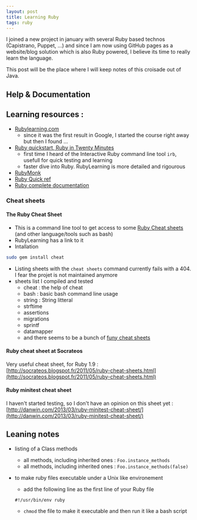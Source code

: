 ```yaml
---
layout: post
title: Learning Ruby
tags: ruby
---
```


I joined a new project in january with several Ruby based technos (Capistrano, Puppet, ...) and since I am now using GitHub pages as a website/blog solution which is also Ruby powered, I believe its time to really learn the language.

This post will be the place where I will keep notes of this croisade out of Java.


Help & Documentation
--------------------

## Learning resources :

* [Rubylearning.com](http://rubylearning.com)
    - since it was the first result in Google, I started the course right away but then I found ...
* [Ruby quickstart, Ruby in Twenty Minutes](https://www.ruby-lang.org/en/documentation/quickstart/)
    - first time I heard of the Interactive Ruby command line tool `irb`, usefull for quick testing and learning
    - faster dive into Ruby. RubyLearning is more detailed and rigourous
* [RubyMonk](https://rubymonk.com/)
* [Ruby Quick ref](http://www.zenspider.com/Languages/Ruby/QuickRef.html)
* [Ruby complete documentation](http://www.ruby-doc.org/)

### Cheat sheets

#### The Ruby Cheat Sheet
* This is a command line tool to get access to some [Ruby Cheat sheets](http://cheat.errtheblog.com/) (and other language/tools such as bash)
* RubyLearning has a link to it
* Intallation

```sh
sudo gem install cheat
```

* Listing sheets with the `cheat sheets` command currently fails with a 404. I fear the projet is not maintained anymore
* sheets list I compiled and tested
    + cheat : the help of cheat
    + bash : basic bash command line usage
    + string : String litteral
    + strftime
    + assertions
    + migrations
    + sprintf
    + datamapper
    + and there seems to be a bunch of [funy cheat sheets](http://errtheblog.com/posts/91-the-best-of-cheat)

#### Ruby cheat sheet at Socrateos
Very useful cheat sheet, for Ruby 1.9 : [http://socrateos.blogspot.fr/2011/05/ruby-cheat-sheets.html](http://socrateos.blogspot.fr/2011/05/ruby-cheat-sheets.html)

#### Ruby minitest cheat sheet
I haven't started testing, so I don't have an opinion on this sheet yet : [http://danwin.com/2013/03/ruby-minitest-cheat-sheet/](http://danwin.com/2013/03/ruby-minitest-cheat-sheet/)

## Leaning notes

* listing of a Class methods
    - all methods, including inherited ones : `Foo.instance_methods`
    - all methods, including inherited ones : `Foo.instance_methods(false)`
* to make ruby files executable under a Unix like environement
    - add the following line as the first line of your Ruby file
    
    ```
    #!/usr/bin/env ruby
    ```

    - `chmod` the file to make it executable and then run it like a bash script
